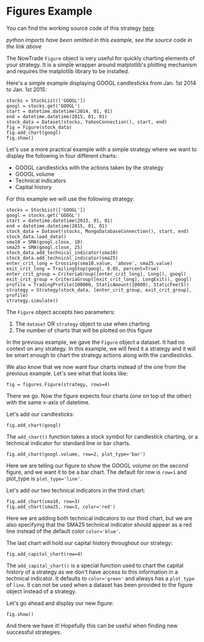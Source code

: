 # Figures Example

You can find the working source code of this strategy [here](figures.py).

_python imports have been omitted in this example, see the source code in the link above_

The NowTrade ```Figure``` object is very useful for quickly charting elements of your strategy.  It is a simple wrapper around matplotlib's plotting mechanism and requires the matplotlib library to be installed.

Here's a simple example displaying GOOGL candlesticks from Jan. 1st 2014 to Jan. 1st 2015:

    stocks = StockList(['GOOGL'])
    googl = stocks.get('GOOGL')
    start = datetime.datetime(2014, 01, 01)
    end = datetime.datetime(2015, 01, 01)
    stock_data = Dataset(stocks, YahooConnection(), start, end)
    fig = Figure(stock_data)
    fig.add_chart(googl)
    fig.show()

Let's use a more practical example with a simple strategy where we want to display the following in four different charts:

  -  GOOGL candlesticks with the actions taken by the strategy
  -  GOOGL volume
  -  Technical indicators
  -  Capital history

For this example we will use the following strategy:

    stocks = StockList(['GOOGL'])
    googl = stocks.get('GOOGL')
    start = datetime.datetime(2013, 01, 01)
    end = datetime.datetime(2015, 01, 01)
    stock_data = Dataset(stocks, MongoDatabaseConnection(), start, end)
    stock_data.load_data()
    sma10 = SMA(googl.close, 10)
    sma25 = SMA(googl.close, 25)
    stock_data.add_technical_indicator(sma10)
    stock_data.add_technical_indicator(sma25)
    enter_crit_long = Crossing(sma10.value, 'above', sma25.value)
    exit_crit_long = TrailingStop(googl, 0.05, percent=True)
    enter_crit_group = CriteriaGroup([enter_crit_long], Long(), googl)
    exit_crit_group = CriteriaGroup([exit_crit_long], LongExit(), googl)
    profile = TradingProfile(100000, StaticAmount(10000), StaticFee(5))
    strategy = Strategy(stock_data, [enter_crit_group, exit_crit_group], profile)
    strategy.simulate()

The ```Figure``` object accepts two parameters:

  1. The ```dataset``` OR ```strategy``` object to use when charting
  2. The number of charts that will be plotted on this figure

In the previous example, we gave the ```Figure``` object a dataset.  It had no context on any strategy.  In this example, we will feed it a strategy and it will be smart enough to chart the strategy actions along with the candlesticks.

We also know that we now want four charts instead of the one from the previous example.  Let's see what that looks like:

    fig = figures.Figure(strategy, rows=4)

There we go.  Now the figure expects four charts (one on top of the other) with the same x-axis of datetime.

Let's add our candlesticks:

    fig.add_chart(googl)

The ```add_chart()``` function takes a stock symbol for candlestick charting, or a technical indicator for standard line or bar charts.

    fig.add_chart(googl.volume, row=2, plot_type='bar')

Here we are telling our figure to show the GOOGL volume on the second figure, and we want it to be a bar chart.  The default for row is ```row=1``` and plot_type is ```plot_type='line'```.

Let's add our two technical indicators in the third chart:

    fig.add_chart(sma10, row=3)
    fig.add_chart(sma25, row=3, color='red')

Here we are adding both technical indicators to our third chart, but we are also specifying that the SMA25 technical indicator should appear as a red line instead of the default color ```color='blue'```.

The last chart will hold our capital history throughout our strategy:

    fig.add_capital_chart(row=4)

The ```add_capital_chart()``` is a special function used to chart the capital history of a strategy as we don't have access to this information in a technical indicator.  It defaults to ```color='green'``` and always has a ```plot_type``` of ```line```.  It can not be used when a dataset has been provided to the figure object instead of a strategy.

Let's go ahead and display our new figure:

    fig.show()

And there we have it!  Hopefully this can be useful when finding new successful strategies.

